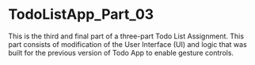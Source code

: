 # TodoListApp_Part_03
This is the third and final part of a three-part Todo List Assignment. This part consists of modification of the User Interface (UI) and logic that was built for the previous version of Todo App to enable gesture controls.

